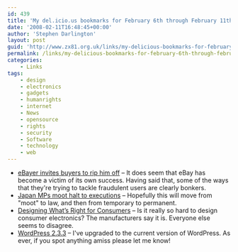 ```yaml
---
id: 439
title: 'My del.icio.us bookmarks for February 6th through February 11th'
date: '2008-02-11T16:48:45+00:00'
author: 'Stephen Darlington'
layout: post
guid: 'http://www.zx81.org.uk/links/my-delicious-bookmarks-for-february-6th-through-february-11th.html'
permalink: /links/my-delicious-bookmarks-for-february-6th-through-february-11th.html
categories:
    - Links
tags:
    - design
    - electronics
    - gadgets
    - humanrights
    - internet
    - News
    - opensource
    - rights
    - security
    - Software
    - technology
    - web
---
```


- [eBayer invites buyers to rip him off](http://www.theregister.co.uk/2008/02/11/ebay_laptop_auction/) – It does seem that eBay has become a victim of its own success. Having said that, some of the ways that they're trying to tackle fraudulent users are clearly bonkers.
- [Japan MPs moot halt to executions](http://news.bbc.co.uk/1/hi/world/asia-pacific/7238098.stm) – Hopefully this will move from "moot" to law, and then from temporary to permanent.
- [Designing What’s Right for Consumers](http://www.nytimes.com/2008/02/07/technology/personaltech/07pogue-email.html?_r=2&oref=slogin&oref=slogin) – Is it really so hard to design consumer electronics? The manufacturers say it is. Everyone else seems to disagree.
- [WordPress 2.3.3](http://wordpress.org/development/2008/02/wordpress-233/) – I've upgraded to the current version of WordPress. As ever, if you spot anything amiss please let me know!